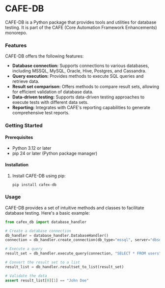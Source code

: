 # CAFE-DB

CAFE-DB is a Python package that provides tools and utilities for database testing. It is part of the CAFE (Core Automation Framework Enhancements) monorepo.

### Features

CAFE-DB offers the following features:

- **Database connection:** Supports connections to various databases, including MSSQL, MySQL, Oracle, Hive, Postgres, and Cassandra.
- **Query execution:** Provides methods to execute SQL queries and retrieve data.
- **Result set comparison:** Offers methods to compare result sets, allowing for efficient validation of database data.
- **Data-driven testing:** Supports data-driven testing approaches to execute tests with different data sets.
- **Reporting:** Integrates with CAFE's reporting capabilities to generate comprehensive test reports.

### Getting Started

#### **Prerequisites**

- Python 3.12 or later
- pip 24 or later (Python package manager)

#### **Installation**

1. Install CAFE-DB using pip:

   ```
   pip install cafex-db
   ```

### Usage

CAFE-DB provides a set of intuitive methods and classes to facilitate database testing. Here's a basic example:

```python
from cafex_db import database_handler

# Create a database connection
db_handler = database_handler.DatabaseHandler()
connection = db_handler.create_connection(db_type="mssql", server="dbserver", database="testdb")

# Execute a query
result_set = db_handler.execute_query(connection, "SELECT * FROM users")

# Convert the result set to a list
result_list = db_handler.resultset_to_list(result_set)

# Validate the data
assert result_list[0][1] == "John Doe"